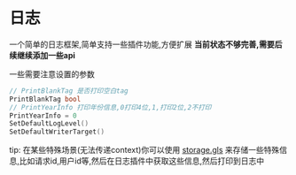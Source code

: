 # 日志

一个简单的日志框架,简单支持一些插件功能,方便扩展
**当前状态不够完善,需要后续继续添加一些api**


一些需要注意设置的参数
```go
// PrintBlankTag 是否打印空白tag
PrintBlankTag bool
// PrintYearInfo 打印年份信息,0打印4位,1,打印2位,2不打印
PrintYearInfo = 0
SetDefaultLogLevel()
SetDefaultWriterTarget()
```

tip: 在某些特殊场景(无法传递context)你可以使用 [storage.gls](../storage/README.md#gls) 来存储一些特殊信息,比如请求id,用户id等,然后在日志插件中获取这些信息,然后打印到日志中